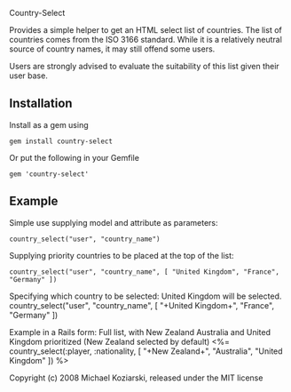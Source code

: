 Country-Select

Provides a simple helper to get an HTML select list of countries.  The list of countries comes
from the ISO 3166 standard.  While it is a relatively neutral source of country names, it may
still offend some users.

Users are strongly advised to evaluate the suitability of this list given their user base.

## Installation

Install as a gem using

    gem install country-select

Or put the following in your Gemfile

    gem 'country-select'

## Example

Simple use supplying model and attribute as parameters:

    country_select("user", "country_name")

Supplying priority countries to be placed at the top of the list:

    country_select("user", "country_name", [ "United Kingdom", "France", "Germany" ])

Specifying which country to be selected:
United Kingdom will be selected.
country_select("user", "country_name", [ "+United Kingdom+", "France", "Germany" ])

Example in a Rails form:
Full list, with New Zealand Australia and United Kingdom prioritized (New Zealand selected
by default)
<%= country_select(:player, :nationality, [ "+New Zealand+", "Australia", "United Kingdom" ])
%>


Copyright (c) 2008 Michael Koziarski, released under the MIT license
